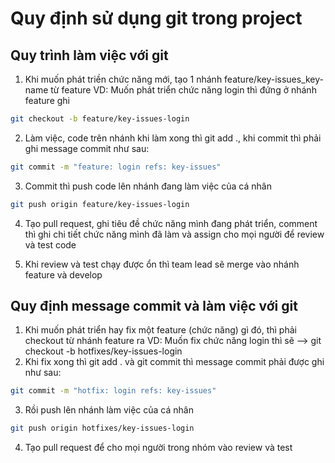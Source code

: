 # Quy định sử dụng git trong project

## Quy trình làm việc với git

1. Khi muốn phát triền chức năng mới, tạo 1 nhánh feature/key-issues_key-name từ feature
   VD: Muốn phát triển chức năng login thì đứng ở nhánh feature ghi

```bash
git checkout -b feature/key-issues-login
```

2. Làm việc, code trên nhánh khi làm xong thì git add ., khi commit thì phải ghi message commit như sau:

```bash
git commit -m "feature: login refs: key-issues"
```

3. Commit thì push code lên nhánh đang làm việc của cá nhân

```bash
git push origin feature/key-issues-login
```

4. Tạo pull request, ghi tiêu đề chức năng mình đang phát triển, comment thì ghi chi tiết chức năng mình đã làm và assign cho mọi người để review và test code

5. Khi review và test chạy được ổn thì team lead sẽ merge vào nhánh feature và develop

## Quy định message commit và làm việc với git

1. Khi muốn phát triển hay fix một feature (chức năng) gì đó, thì phải checkout từ nhánh feature ra
   VD: Muốn fix chức năng login thì sẽ --> git checkout -b hotfixes/key-issues-login
2. Khi fix xong thì git add . và git commit thì message commit phải được ghi như sau:

```bash
git commit -m "hotfix: login refs: key-issues"
```

3. Rồi push lên nhánh làm việc của cá nhân

```bash
git push origin hotfixes/key-issues-login
```

4. Tạo pull request để cho mọi người trong nhóm vào review và test
